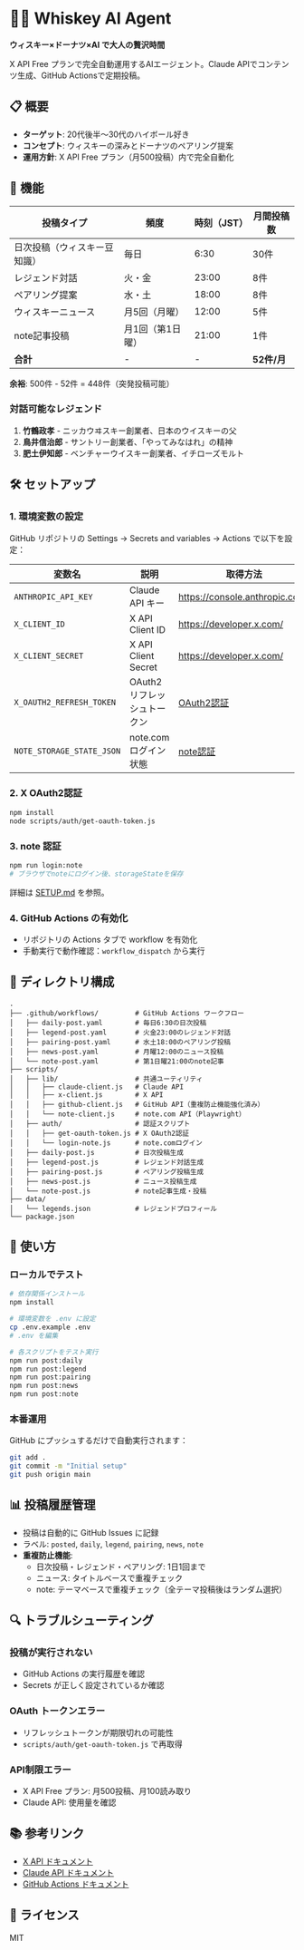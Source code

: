 # 🥃🍩 Whiskey AI Agent

**ウィスキー×ドーナツ×AI で大人の贅沢時間**

X API Free プランで完全自動運用するAIエージェント。Claude APIでコンテンツ生成、GitHub Actionsで定期投稿。

## 📋 概要

- **ターゲット**: 20代後半〜30代のハイボール好き
- **コンセプト**: ウィスキーの深みとドーナツのペアリング提案
- **運用方針**: X API Free プラン（月500投稿）内で完全自動化

## 🤖 機能

| 投稿タイプ | 頻度 | 時刻（JST） | 月間投稿数 |
|-----------|------|------------|-----------|
| 日次投稿（ウィスキー豆知識） | 毎日 | 6:30 | 30件 |
| レジェンド対話 | 火・金 | 23:00 | 8件 |
| ペアリング提案 | 水・土 | 18:00 | 8件 |
| ウィスキーニュース | 月5回（月曜） | 12:00 | 5件 |
| note記事投稿 | 月1回（第1日曜） | 21:00 | 1件 |
| **合計** | - | - | **52件/月** |

**余裕**: 500件 - 52件 = 448件（突発投稿可能）

### 対話可能なレジェンド

1. **竹鶴政孝** - ニッカウヰスキー創業者、日本のウイスキーの父
2. **鳥井信治郎** - サントリー創業者、「やってみなはれ」の精神
3. **肥土伊知郎** - ベンチャーウイスキー創業者、イチローズモルト

## 🛠️ セットアップ

### 1. 環境変数の設定

GitHub リポジトリの Settings → Secrets and variables → Actions で以下を設定：

| 変数名 | 説明 | 取得方法 |
|--------|------|---------|
| `ANTHROPIC_API_KEY` | Claude API キー | https://console.anthropic.com/ |
| `X_CLIENT_ID` | X API Client ID | https://developer.x.com/ |
| `X_CLIENT_SECRET` | X API Client Secret | https://developer.x.com/ |
| `X_OAUTH2_REFRESH_TOKEN` | OAuth2 リフレッシュトークン | [OAuth2認証](#x-oauth2認証) |
| `NOTE_STORAGE_STATE_JSON` | note.com ログイン状態 | [note認証](#note認証) |

### 2. X OAuth2認証

```bash
npm install
node scripts/auth/get-oauth-token.js
```

### 3. note 認証

```bash
npm run login:note
# ブラウザでnoteにログイン後、storageStateを保存
```

詳細は [SETUP.md](./SETUP.md) を参照。

### 4. GitHub Actions の有効化

- リポジトリの Actions タブで workflow を有効化
- 手動実行で動作確認：`workflow_dispatch` から実行

## 📁 ディレクトリ構成

```
.
├── .github/workflows/         # GitHub Actions ワークフロー
│   ├── daily-post.yaml        # 毎日6:30の日次投稿
│   ├── legend-post.yaml       # 火金23:00のレジェンド対話
│   ├── pairing-post.yaml      # 水土18:00のペアリング投稿
│   ├── news-post.yaml         # 月曜12:00のニュース投稿
│   └── note-post.yaml         # 第1日曜21:00のnote記事
├── scripts/
│   ├── lib/                   # 共通ユーティリティ
│   │   ├── claude-client.js   # Claude API
│   │   ├── x-client.js        # X API
│   │   ├── github-client.js   # GitHub API（重複防止機能強化済み）
│   │   └── note-client.js     # note.com API（Playwright）
│   ├── auth/                  # 認証スクリプト
│   │   ├── get-oauth-token.js # X OAuth2認証
│   │   └── login-note.js      # note.comログイン
│   ├── daily-post.js          # 日次投稿生成
│   ├── legend-post.js         # レジェンド対話生成
│   ├── pairing-post.js        # ペアリング投稿生成
│   ├── news-post.js           # ニュース投稿生成
│   └── note-post.js           # note記事生成・投稿
├── data/
│   └── legends.json           # レジェンドプロフィール
└── package.json
```

## 🚀 使い方

### ローカルでテスト

```bash
# 依存関係インストール
npm install

# 環境変数を .env に設定
cp .env.example .env
# .env を編集

# 各スクリプトをテスト実行
npm run post:daily
npm run post:legend
npm run post:pairing
npm run post:news
npm run post:note
```

### 本番運用

GitHub にプッシュするだけで自動実行されます：

```bash
git add .
git commit -m "Initial setup"
git push origin main
```

## 📊 投稿履歴管理

- 投稿は自動的に GitHub Issues に記録
- ラベル: `posted`, `daily`, `legend`, `pairing`, `news`, `note`
- **重複防止機能**:
  - 日次投稿・レジェンド・ペアリング: 1日1回まで
  - ニュース: タイトルベースで重複チェック
  - note: テーマベースで重複チェック（全テーマ投稿後はランダム選択）

## 🔍 トラブルシューティング

### 投稿が実行されない

- GitHub Actions の実行履歴を確認
- Secrets が正しく設定されているか確認

### OAuth トークンエラー

- リフレッシュトークンが期限切れの可能性
- `scripts/auth/get-oauth-token.js` で再取得

### API制限エラー

- X API Free プラン: 月500投稿、月100読み取り
- Claude API: 使用量を確認

## 📚 参考リンク

- [X API ドキュメント](https://developer.x.com/en/docs/x-api)
- [Claude API ドキュメント](https://docs.anthropic.com/)
- [GitHub Actions ドキュメント](https://docs.github.com/en/actions)

## 📝 ライセンス

MIT
